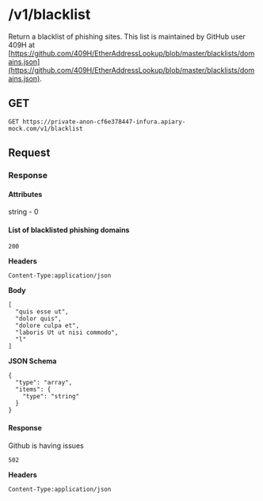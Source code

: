 # /v1/blacklist

Return a blacklist of phishing sites. This list is maintained by GitHub user 409H at [https://github.com/409H/EtherAddressLookup/blob/master/blacklists/domains.json](https://github.com/409H/EtherAddressLookup/blob/master/blacklists/domains.json).

## GET

`GET https://private-anon-cf6e378447-infura.apiary-mock.com/v1/blacklist`

## Request

### Response

#### Attributes

string - 0

#### List of blacklisted phishing domains

`200`

**Headers**

`Content-Type:application/json`

**Body**

```
[
  "quis esse ut",
  "dolor quis",
  "dolore culpa et",
  "laboris Ut ut nisi commodo",
  "l"
]
```

**JSON Schema**

```
{
  "type": "array",
  "items": {
    "type": "string"
  }
}
```

#### Response

Github is having issues

`502`

**Headers**

`Content-Type:application/json`
